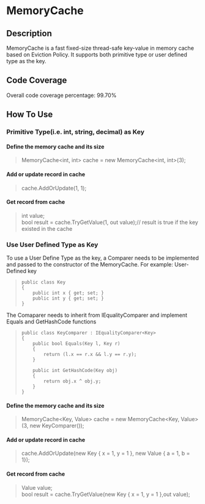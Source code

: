 # MemoryCache

## Description
MemoryCache is a fast fixed-size thread-safe key-value in memory cache based on Eviction Policy. It supports both primitive type or user defined type as the key.
## Code Coverage
Overall code coverage percentage: 99.70%
## How To Use
### Primitive Type(i.e. int, string, decimal) as Key
#### Define the memory cache and  its size

> MemoryCache<int, int> cache = new MemoryCache<int, int>(3);

#### Add or update record in cache

> cache.AddOrUpdate(1, 1);

#### Get record from cache

> int value;                                 
> bool result = cache.TryGetValue(1, out value);// result is true if the key existed in the cache

### Use User Defined Type as Key
To use a User Define Type as the key, a Comparer needs to be implemented and passed to the constructor of the MemoryCache.
For example:
User-Defined key

>     public class Key
>     {
>         public int x { get; set; }
>         public int y { get; set; }
>     }

The Comaparer needs to inherit from IEqualityComparer and implement Equals and GetHashCode functions

>     public class KeyComparer : IEqualityComparer<Key>
>     {
>         public bool Equals(Key l, Key r)
>         {
>             return (l.x == r.x && l.y == r.y);
>         }
> 
>         public int GetHashCode(Key obj)
>         {
>             return obj.x ^ obj.y;
>         }
>     }

#### Define the memory cache and its size

> MemoryCache<Key, Value> cache = new MemoryCache<Key, Value>(3, new KeyComparer());

#### Add or update record in cache

> cache.AddOrUpdate(new Key { x = 1, y = 1 }, new Value { a = 1, b = 1});

#### Get record from cache

> Value value;                                         
> bool result = cache.TryGetValue(new Key { x = 1, y = 1 },out value);